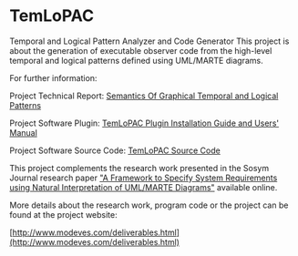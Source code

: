 # TemLoPAC
Temporal and Logical Pattern Analyzer and Code Generator
This project is about the generation of executable observer code from the high-level temporal and logical patterns defined using UML/MARTE 
diagrams.

For further information:

Project Technical Report: [Semantics Of Graphical Temporal and Logical Patterns](https://github.com/jadoonengr/TemLoPAC/blob/master/Report%20Patterns.pdf)

Project Software Plugin: [TemLoPAC Plugin Installation Guide and Users' Manual](https://github.com/jadoonengr/TemLoPAC/blob/master/Report%20Source%20Code.pdf)

Project Software Source Code: [TemLoPAC Source Code](https://github.com/jadoonengr/TemLoPAC/blob/master/Report%20Source%20Code.pdf)

This project complements the research work presented in the Sosym Journal research paper ["A Framework to Specify System 
Requirements using Natural Interpretation of UML/MARTE Diagrams"](http://www.readcube.com/articles/10.1007/s10270-017-0588-7?author_access_token=zJex0KDBkSJ9Ar_wAjWqPfe4RwlQNchNByi7wbcMAY79iGkK3KeOBtn-SP9TyodP3zj8YtvI6QLCavw_8dDSmdc3SY1wlE3GEuheZDv_uEkhKubbXqkTzmPIJV6NfFd6NNphYlutWDTaLG6B2-aFVQ%3D%3D) available online.

More details about the research work, program code or the project can be found at the project website: 

[http://www.modeves.com/deliverables.html](http://www.modeves.com/deliverables.html)

